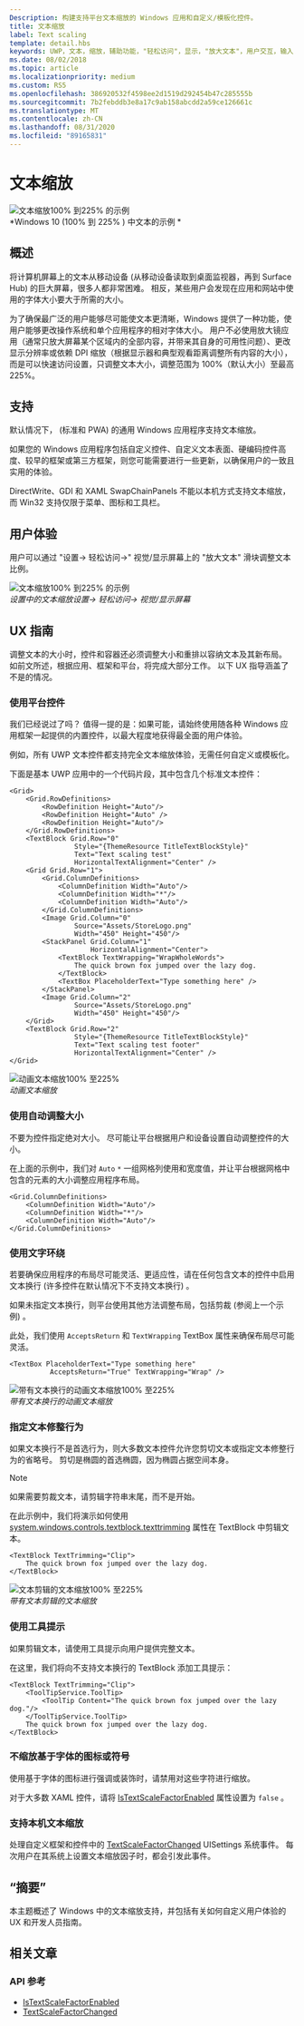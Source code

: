 ```yaml
---
Description: 构建支持平台文本缩放的 Windows 应用和自定义/模板化控件。
title: 文本缩放
label: Text scaling
template: detail.hbs
keywords: UWP，文本，缩放，辅助功能，"轻松访问"，显示，"放大文本"，用户交互，输入
ms.date: 08/02/2018
ms.topic: article
ms.localizationpriority: medium
ms.custom: RS5
ms.openlocfilehash: 386920532f4598ee2d1519d292454b47c285555b
ms.sourcegitcommit: 7b2febddb3e8a17c9ab158abcdd2a59ce126661c
ms.translationtype: MT
ms.contentlocale: zh-CN
ms.lasthandoff: 08/31/2020
ms.locfileid: "89165831"
---
```

# <a name="text-scaling"></a>文本缩放

![文本缩放100% 到225% 的示例](images/coretext/text-scaling-news-hero-small.png)  
*Windows 10 (100% 到 225% ) 中文本的示例 *

## <a name="overview"></a>概述

将计算机屏幕上的文本从移动设备 (从移动设备读取到桌面监视器，再到 Surface Hub) 的巨大屏幕，很多人都非常困难。 相反，某些用户会发现在应用和网站中使用的字体大小要大于所需的大小。

为了确保最广泛的用户能够尽可能使文本更清晰，Windows 提供了一种功能，使用户能够更改操作系统和单个应用程序的相对字体大小。 用户不必使用放大镜应用（通常只放大屏幕某个区域内的全部内容，并带来其自身的可用性问题）、更改显示分辨率或依赖 DPI 缩放（根据显示器和典型观看距离调整所有内容的大小），而是可以快速访问设置，只调整文本大小，调整范围为 100%（默认大小）至最高 225%。

## <a name="support"></a>支持

默认情况下， (标准和 PWA) 的通用 Windows 应用程序支持文本缩放。

如果您的 Windows 应用程序包括自定义控件、自定义文本表面、硬编码控件高度、较早的框架或第三方框架，则您可能需要进行一些更新，以确保用户的一致且实用的体验。  

DirectWrite、GDI 和 XAML SwapChainPanels 不能以本机方式支持文本缩放，而 Win32 支持仅限于菜单、图标和工具栏。  

<!-- If you want to support text scaling in your application with these frameworks, you’ll need to support the text scaling change event outlined below and provide alternative sizes for your UI and content.   -->

## <a name="user-experience"></a>用户体验

用户可以通过 "设置-> 轻松访问->" 视觉/显示屏幕上的 "放大文本" 滑块调整文本比例。

![文本缩放100% 到225% 的示例](images/coretext/text-scaling-settings-100-small.png)  
*设置中的文本缩放设置-> 轻松访问-> 视觉/显示屏幕*

## <a name="ux-guidance"></a>UX 指南

调整文本的大小时，控件和容器还必须调整大小和重排以容纳文本及其新布局。 如前文所述，根据应用、框架和平台，将完成大部分工作。 以下 UX 指导涵盖了不是的情况。

### <a name="use-the-platform-controls"></a>使用平台控件

我们已经说过了吗？ 值得一提的是：如果可能，请始终使用随各种 Windows 应用框架一起提供的内置控件，以最大程度地获得最全面的用户体验。

例如，所有 UWP 文本控件都支持完全文本缩放体验，无需任何自定义或模板化。

下面是基本 UWP 应用中的一个代码片段，其中包含几个标准文本控件：

``` xaml
<Grid>
    <Grid.RowDefinitions>
        <RowDefinition Height="Auto"/>
        <RowDefinition Height="Auto" />
        <RowDefinition Height="Auto"/>
    </Grid.RowDefinitions>
    <TextBlock Grid.Row="0" 
                Style="{ThemeResource TitleTextBlockStyle}"
                Text="Text scaling test" 
                HorizontalTextAlignment="Center" />
    <Grid Grid.Row="1">
        <Grid.ColumnDefinitions>
            <ColumnDefinition Width="Auto"/>
            <ColumnDefinition Width="*"/>
            <ColumnDefinition Width="Auto"/>
        </Grid.ColumnDefinitions>
        <Image Grid.Column="0" 
                Source="Assets/StoreLogo.png" 
                Width="450" Height="450"/>
        <StackPanel Grid.Column="1" 
                    HorizontalAlignment="Center">
            <TextBlock TextWrapping="WrapWholeWords">
                The quick brown fox jumped over the lazy dog.
            </TextBlock>
            <TextBox PlaceholderText="Type something here" />
        </StackPanel>
        <Image Grid.Column="2" 
                Source="Assets/StoreLogo.png" 
                Width="450" Height="450"/>
    </Grid>
    <TextBlock Grid.Row="2" 
                Style="{ThemeResource TitleTextBlockStyle}"
                Text="Text scaling test footer" 
                HorizontalTextAlignment="Center" />
</Grid>
```

![动画文本缩放100% 至225%](images/coretext/text-scaling.gif)  
*动画文本缩放*

### <a name="use-auto-sizing"></a>使用自动调整大小

不要为控件指定绝对大小。 尽可能让平台根据用户和设备设置自动调整控件的大小。  

在上面的示例中，我们对 `Auto` `*` 一组网格列使用和宽度值，并让平台根据网格中包含的元素的大小调整应用程序布局。

``` xaml
<Grid.ColumnDefinitions>
    <ColumnDefinition Width="Auto"/>
    <ColumnDefinition Width="*"/>
    <ColumnDefinition Width="Auto"/>
</Grid.ColumnDefinitions>
```

### <a name="use-text-wrapping"></a>使用文字环绕

若要确保应用程序的布局尽可能灵活、更适应性，请在任何包含文本的控件中启用文本换行 (许多控件在默认情况下不支持文本换行) 。

如果未指定文本换行，则平台使用其他方法调整布局，包括剪裁 (参阅上一个示例) 。

此处，我们使用 `AcceptsReturn` 和 `TextWrapping` TextBox 属性来确保布局尽可能灵活。

``` xaml
<TextBox PlaceholderText="Type something here" 
          AcceptsReturn="True" TextWrapping="Wrap" />
```

![带有文本换行的动画文本缩放100% 至225%](images/coretext/text-scaling-textwrap.gif)  
*带有文本换行的动画文本缩放*

### <a name="specify-text-trimming-behavior"></a>指定文本修整行为

如果文本换行不是首选行为，则大多数文本控件允许您剪切文本或指定文本修整行为的省略号。 剪切是椭圆的首选椭圆，因为椭圆占据空间本身。

> [!NOTE]
> 如果需要剪裁文本，请剪辑字符串末尾，而不是开始。

在此示例中，我们将演示如何使用 [system.windows.controls.textblock.texttrimming](/uwp/api/windows.ui.xaml.controls.textblock.texttrimming) 属性在 TextBlock 中剪辑文本。

``` xaml
<TextBlock TextTrimming="Clip">
    The quick brown fox jumped over the lazy dog.
</TextBlock>
```

![文本剪辑的文本缩放100% 至225%](images/coretext/text-scaling-clipping-small.png)  
*带有文本剪辑的文本缩放*

### <a name="use-a-tooltip"></a>使用工具提示

如果剪辑文本，请使用工具提示向用户提供完整文本。

在这里，我们将向不支持文本换行的 TextBlock 添加工具提示：

``` xaml
<TextBlock TextTrimming="Clip">
    <ToolTipService.ToolTip>
        <ToolTip Content="The quick brown fox jumped over the lazy dog."/>
    </ToolTipService.ToolTip>
    The quick brown fox jumped over the lazy dog.
</TextBlock>
```

### <a name="dont-scale-font-based-icons-or-symbols"></a>不缩放基于字体的图标或符号

使用基于字体的图标进行强调或装饰时，请禁用对这些字符进行缩放。

对于大多数 XAML 控件，请将 [IsTextScaleFactorEnabled](/uwp/api/windows.ui.xaml.controls.control.istextscalefactorenabled) 属性设置为 `false` 。

### <a name="support-text-scaling-natively"></a>支持本机文本缩放

处理自定义框架和控件中的 [TextScaleFactorChanged](/uwp/api/windows.ui.viewmanagement.uisettings.textscalefactorchanged) UISettings 系统事件。 每次用户在其系统上设置文本缩放因子时，都会引发此事件。

## <a name="summary"></a>“摘要”

本主题概述了 Windows 中的文本缩放支持，并包括有关如何自定义用户体验的 UX 和开发人员指南。

## <a name="related-articles"></a>相关文章

### <a name="api-reference"></a>API 参考

- [IsTextScaleFactorEnabled](/uwp/api/windows.ui.xaml.controls.control.istextscalefactorenabled)
- [TextScaleFactorChanged](/uwp/api/windows.ui.viewmanagement.uisettings.textscalefactorchanged)